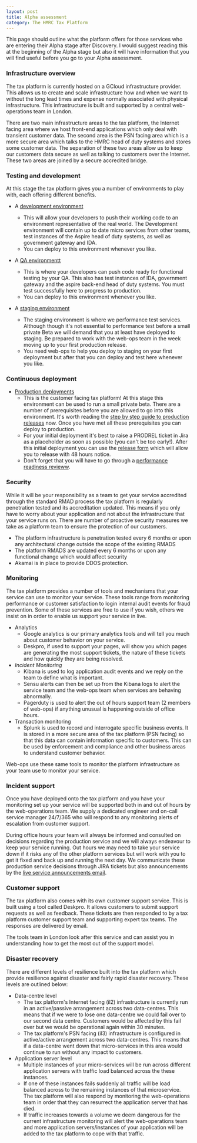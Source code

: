 ```yaml
---
layout: post
title: Alpha assessment
category: The HMRC Tax Platform
---
```


This page should outline what the platform offers for those services who are entering their Alpha stage after Discovery. I would suggest reading this at the beginning of the Alpha stage but also it will have information that you will find useful before you go to your Alpha assessment.

### Infrastructure overview

The tax platform is currently hosted on a GCloud infrastructure provider. This allows us to create and scale infrastructure how and when we want to without the long lead times and expense normally associated with physical infrastructure. This infrastructure is built and supported by a central web-operations team in London. 

There are two main infrastructure areas to the tax platform, the Internet facing area where we host front-end applications which only deal with transient customer data. The second area is the PSN facing area which is a more secure area which talks to the HMRC head of duty systems and stores some customer data. The separation of these two areas allow us to keep our customers data secure as well as talking to customers over the Internet. These two areas are joined by a secure accredited bridge. 


### Testing and development 

At this stage the tax platform gives you a number of environments to play with, each offering different benefits.

* A [development environment][development environment] 
	* This will allow your developers to push their working code to an environment representative of the real world. The Development environment will contain up to date micro services from other teams, test instances of the Aspire head of duty systems, as well as government gateway and IDA. 
	* You can deploy to this environment whenever you like.   


* A [QA environmentt][QA environment] 
	* This is where your developers can push code ready for functional testing by your QA. This also has test instances of IDA, government gateway and the aspire back-end head of duty systems. You must test successfully here to progress to production. 
	* You can deploy to this environment whenever you like.   


* A [staging environment][staging environment]
	* The staging environment is where we performance test services. Although though it's not essential to performance test before a small private Beta we will demand that you at least have deployed to staging. Be prepared to work with the web-ops team in the week moving up to your first production release. 
	* You need web-ops to help you deploy to staging on your first deployment but after that you can deploy and test here whenever you like.   

### Continuous deployment
* [Production deployments][step by step guide]
	* This is the customer facing tax platform! At this stage this environment can be used to run a small private beta. There are a number of prerequisites before you are allowed to go into this environment. It's worth reading the [step by step guide to production releases][step by step guide] now. Once you have met all these prerequisites you can deploy to production. 
	* For your initial deployment it's best to raise a PRODREL ticket in Jira as a placeholder as soon as possible (you can't be too early!). After this initial deployment you can use the [release form][release form] which will allow you to release with 48 hours notice.
	* Don't forget that you will have to go through a [performance readiness revieww][PRR].

### Security
While it will be your responsibility as a team to get your service accredited through the standard RMAD process the tax platform is regularly penetration tested and its accreditation updated. This means if you only have to worry about your application and not about the infrastructure that your service runs on. There are number of proactive security measures we take as a platform team to ensure the protection of our customers.

* The platform infrastructure is penetration tested every 6 months or upon any architectural change outside the scope of the existing RMADS
* The platform RMADS are updated every 6 months or upon any functional change which would affect security 
* Akamai is in place to provide DDOS protection.

### Monitoring

The tax platform provides a number of tools and mechanisms that your service can use to monitor your service. These tools range from monitoring performance or customer satisfaction to login internal audit events for fraud prevention. Some of these services are free to use if you wish, others we insist on in order to enable us support your service in live. 

* Analytics
	* Google analytics is our primary analytics tools and will tell you much about customer behavior on your service. 
	* Deskpro, if used to support your pages, will show you which pages are generating the most support tickets, the nature of these tickets and how quickly they are being resolved.
* *Incident Monitoring*
	* Kibana is used to log application audit events and we reply on the team to define what is important.  
	* Sensu alerts can then be set up from the Kibana logs to alert the service team and the web-ops team when services are behaving abnormally. 
	* Pagerduty is used to alert the out of hours support team (2 members of web-ops) if anything unusual is happening outside of office hours.
* Transaction monitoring
	* Splunk is used to record and interrogate specific business events. It is stored in a more secure area of the tax platform (PSN facing) so that this data can contain information specific to customers. This can be used by enforcement and compliance and other business areas to understand customer behavior. 

Web-ops use these same tools to monitor the platform infrastructure as your team use to monitor your service. 

### Incident support

Once you have deployed onto the tax platform and you have your monitoring set up your service will be supported both in and out of hours by the web-operations team. We supply a dedicated engineer and on-call service manager 24/7/365 who will respond to any monitoring alerts of escalation from customer support. 

During office hours your team will always be informed and consulted on decisions regarding the production service and we will always endeavour to keep your service running. Out hours we may need to take your service down if it risks any of the other platform services but will work with you to get it fixed and back up and running the next day. We communicate these production service decisions through JIRA tickets but also announcements by the [live service announcements email][announcements].

### Customer support

The tax platform also comes with its own customer support service. This is built using a tool called Deskpro. It allows customers to submit support requests as well as feedback. These tickets are then responded to by a tax platform customer support team and supporting expert tax teams. The responses are delivered by email. 

The tools team in London look after this service and can assist you in understanding how to get the most out of the support model. 

### Disaster recovery

There are different levels of resilience built into the tax platform which provide resilience against disaster and fairly rapid disaster recovery. These levels are outlined below:

* Data-centre level
	* The tax platform's Internet facing (il2) infrastructure is currently run in an active/passive arrangement across two data-centres. This means that if we were to lose one data-centre we could fail over to our second data centre. Customers would be affected by this fail over but we would be operational again within 30 minutes. 
	* The tax platform's PSN facing (il3) infrastructure is configured in active/active arrangement across two data-centres. This means that if a data-centre went down that micro-services in this area would continue to run without any impact to customers.
* Application server level 
	* Multiple instances of your micro-services will be run across different application servers with traffic load balanced across the these instances. 
	* If one of these instances fails suddenly all traffic will be load balanced across to the remaining instances of that microservice. The tax platform will also respond by monitoring the web-operations team in order that they can resurrect the application server that has died.
	* If traffic increases towards a volume we deem dangerous for the current infrastructure monitoring will alert the web-operations team and more application servers/instances of your application will be added to the tax platform to cope with that traffic. 


[development environment]:      https://confluence.tools.tax.service.gov.uk/display/DTRG/05+Deploying+to+Dev
[QA environment]:				https://confluence.tools.tax.service.gov.uk/display/DTRG/10+Deploying+to+Web-QA
[staging environment]:			https://confluence.tools.tax.service.gov.uk/pages/viewpage.action?title=11+Deploying+to+Staging&spaceKey=DTRG
[step by step guide]:			https://confluence.tools.tax.service.gov.uk/display/WEBOPS/Step+by+Step+Guide+to+Production+Releases
[release form]:					https://releaseform.tax.service.gov.uk/
[PRR]:							https://confluence.tools.tax.service.gov.uk/display/DTRG/Platform+Readiness+Assessment
[announcements]:				https://groups.google.com/a/digital.hmrc.gov.uk/forum/#!forum/ddc-tax-plat-live-ops-announcements




